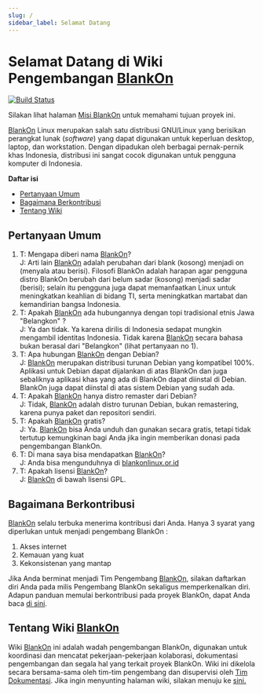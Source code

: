 ```yaml
---
slug: /
sidebar_label: Selamat Datang
---
```


# Selamat Datang di Wiki Pengembangan [BlankOn](/BlankOn.md)

[![Build Status](https://travis-ci.org/BlankOn/wiki.svg?branch=master)](https://travis-ci.org/BlankOn/wiki)

Silakan lihat halaman [Misi BlankOn](/Proyek/Misi.md) untuk memahami tujuan proyek ini.

[BlankOn](/BlankOn.md) Linux merupakan salah satu distribusi GNU/Linux yang berisikan perangkat lunak (*software*) yang dapat digunakan untuk keperluan desktop, laptop, dan workstation. Dengan dipadukan oleh berbagai pernak-pernik khas Indonesia, distribusi ini sangat cocok digunakan untuk pengguna komputer di Indonesia.

**Daftar isi**
 * [Pertanyaan Umum](#pertanyaan-umum)
 * [Bagaimana Berkontribusi](#bagaimana-berkontribusi)
 * [Tentang Wiki ](#tentang-wiki-blankon)

## Pertanyaan Umum

1. T: Mengapa diberi nama [BlankOn](/BlankOn.md)?
<br/>J: Arti lain [BlankOn](/BlankOn.md) adalah perubahan dari blank (kosong) menjadi on (menyala atau berisi). Filosofi BlankOn adalah harapan agar pengguna distro BlankOn berubah dari belum sadar (kosong) menjadi sadar (berisi); selain itu pengguna juga dapat memanfaatkan Linux untuk meningkatkan keahlian di bidang TI, serta meningkatkan martabat dan kemandirian bangsa Indonesia.
1. T: Apakah [BlankOn](/BlankOn.md) ada hubungannya dengan topi tradisional etnis Jawa "Belangkon" ?
<br/>J: Ya dan tidak. Ya karena dirilis di Indonesia sedapat mungkin mengambil identitas Indonesia. Tidak karena [BlankOn](/BlankOn.md) secara bahasa bukan berasal dari "Belangkon" (lihat pertanyaan no 1).
1. T: Apa hubungan [BlankOn](/BlankOn.md) dengan Debian?
<br/>J: [BlankOn](/BlankOn.md) merupakan distribusi turunan Debian yang kompatibel 100%. Aplikasi untuk Debian dapat dijalankan di atas BlankOn dan juga sebaliknya aplikasi khas yang ada di BlankOn dapat diinstal di Debian. BlankOn juga dapat diinstal di atas sistem Debian yang sudah ada.
1. T: Apakah [BlankOn](/BlankOn.md) hanya distro remaster dari Debian?
<br/>J: Tidak, [BlankOn](/BlankOn.md) adalah distro turunan Debian, bukan remastering, karena punya paket dan repositori sendiri.
1. T: Apakah [BlankOn](/BlankOn.md) gratis?
<br/>J: Ya. [BlankOn](/BlankOn.md) bisa Anda unduh dan gunakan secara gratis, tetapi tidak tertutup kemungkinan bagi Anda jika ingin memberikan donasi pada pengembangan BlankOn.
1. T: Di mana saya bisa mendapatkan [BlankOn](/BlankOn.md)?
<br/>J: Anda bisa mengunduhnya di [blankonlinux.or.id](http://blankonlinux.or.id)
1. T: Apakah lisensi [BlankOn](/BlankOn.md)?
<br/>J: [BlankOn](/BlankOn.md) di bawah lisensi GPL.

## Bagaimana Berkontribusi

[BlankOn](/BlankOn.md) selalu terbuka menerima kontribusi dari Anda. Hanya 3 syarat yang diperlukan untuk menjadi pengembang BlankOn :

1. Akses internet
2. Kemauan yang kuat
3. Kekonsistenan yang mantap

Jika Anda berminat menjadi Tim Pengembang [BlankOn](/BlankOn.md), silakan daftarkan diri Anda pada milis Pengembang BlankOn sekaligus memperkenalkan diri. Adapun panduan memulai berkontribusi pada proyek BlankOn, dapat Anda baca [di sini](/Memulai.md).

## Tentang Wiki [BlankOn](/BlankOn.md)

Wiki [BlankOn](/BlankOn.md) ini adalah wadah pengembangan BlankOn, digunakan untuk koordinasi dan mencatat pekerjaan-pekerjaan kolaborasi, dokumentasi pengembangan dan segala hal yang terkait proyek BlankOn. Wiki ini dikelola secara bersama-sama oleh tim-tim pengembang dan disupervisi oleh [Tim Dokumentasi](/TimPengembang/Dokumentasi/README.md). Jika ingin menyunting halaman wiki, silakan menuju ke [sini.](https://github.com/BlankOn/wiki)
